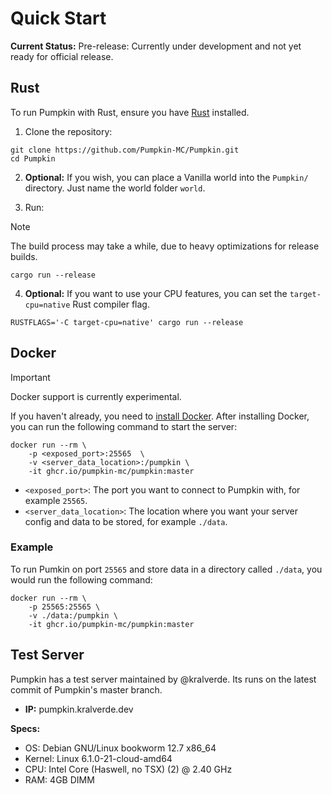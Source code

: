 # Quick Start

**Current Status:**
Pre-release: Currently under development and not yet ready for official release.

## Rust

To run Pumpkin with Rust, ensure you have [Rust]() installed.

1. Clone the repository:
```shell
git clone https://github.com/Pumpkin-MC/Pumpkin.git
cd Pumpkin
```

2. **Optional:** If you wish, you can place a Vanilla world into the `Pumpkin/` directory. Just name the world folder `world`.

3. Run:

> [!NOTE]
> The build process may take a while, due to heavy optimizations for release builds.

```shell
cargo run --release
```

4. **Optional:** If you want to use your CPU features, you can set the `target-cpu=native` Rust compiler flag.
```shell
RUSTFLAGS='-C target-cpu=native' cargo run --release
```

## Docker

> [!IMPORTANT]
> Docker support is currently experimental.

If you haven't already, you need to [install Docker](https://docs.docker.com/engine/install/). After installing Docker, you can run the following command to start the server:

```shell
docker run --rm \
    -p <exposed_port>:25565  \
    -v <server_data_location>:/pumpkin \
    -it ghcr.io/pumpkin-mc/pumpkin:master
```

- `<exposed_port>`: The port you want to connect to Pumpkin with, for example `25565`.
- `<server_data_location>`: The location where you want your server config and data to be stored, for example `./data`.

### Example 

To run Pumkin on port `25565` and store data in a directory called `./data`, you would run the following command:
```shell
docker run --rm \
    -p 25565:25565 \
    -v ./data:/pumpkin \
    -it ghcr.io/pumpkin-mc/pumpkin:master
```

## Test Server
Pumpkin has a test server maintained by @kralverde. Its runs on the latest commit of Pumpkin's master branch.

- **IP:** pumpkin.kralverde.dev

**Specs:**
- OS: Debian GNU/Linux bookworm 12.7 x86_64
- Kernel: Linux 6.1.0-21-cloud-amd64
- CPU: Intel Core (Haswell, no TSX) (2) @ 2.40 GHz
- RAM: 4GB DIMM